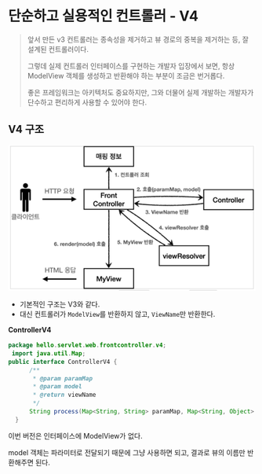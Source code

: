 # 단순하고 실용적인 컨트롤러 - V4

> 앞서 만든 v3 컨트롤러는 종속성을 제거하고 뷰 경로의 중복을 제거하는 등, 잘 설계된 컨트롤러이다.
>
> 그렇데 실제 컨트롤러 인터페이스를 구현하는 개발자 입장에서 보면, 항상 ModelView 객체를 생성하고 반환해야 하는 부분이 조금은 번거롭다.
>
> 좋은 프레임워크는 아키텍처도 중요하지만, 그와 더물어 실제 개발하는 개발자가 단수하고 편리하게 사용할 수 있어야 한다.



## V4 구조

![스크린샷 2021-09-05 오후 10.38.11](https://github.com/YOUNGBINJEON/TIL/blob/e696a1ee3ddf1efc3cbde8e76ce53870847496b2/md-images/%EC%8A%A4%ED%81%AC%EB%A6%B0%EC%83%B7%202021-09-05%20%EC%98%A4%ED%9B%84%2010.38.11.png)

* 기본적인 구조는 V3와 같다.
* 대신 컨트롤러가 `ModelView`를 반환하지 않고, `ViewName`만 반환한다.



**ControllerV4** 

```java
package hello.servlet.web.frontcontroller.v4;
 import java.util.Map;
public interface ControllerV4 {
      /**
       * @param paramMap
       * @param model
       * @return viewName
       */
      String process(Map<String, String> paramMap, Map<String, Object> model);
  }
```

이번 버전은 인터페이스에 ModelView가 없다. 

model 객체는 파라미터로 전달되기 때문에 그냥 사용하면 되고, 결과로 뷰의 이름만 반환해주면 된다.

